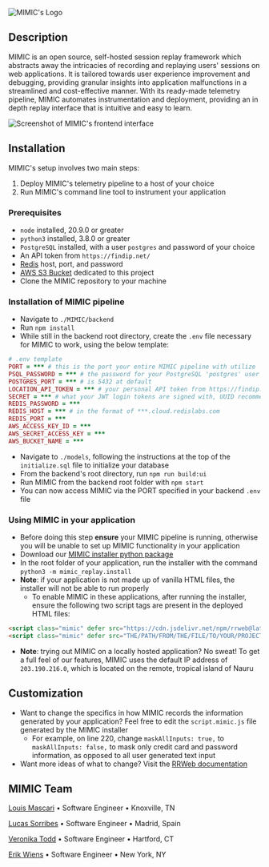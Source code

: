 ![MIMIC's Logo](https://drive.google.com/uc?export=download&id=1T-yxxqTpc6nv7nydOF5TJ1tTAgcJFfRE)
## Description
MIMIC is an open source, self-hosted session replay framework which abstracts away the intricacies of recording and replaying users' sessions on web applications. It is tailored towards user experience improvement and debugging, providing granular insights into application malfunctions in a streamlined and cost-effective manner. With its ready-made telemetry pipeline, MIMIC automates instrumentation and deployment, providing an in depth replay interface that is intuitive and easy to learn. 

![Screenshot of MIMIC's frontend interface](https://lh3.googleusercontent.com/drive-viewer/AKGpihYeL0JI4xo0swcPIaJ5nXd-F8tkpPVbcnZcdDMnMX3fkXmZbDrEAKBWD-I5vvwDkKsS668LBd5bRpmbNC9y1PVpbq0X5bUYEmI=s1600-v0)

## Installation
MIMIC's setup involves two main steps:
1. Deploy MIMIC's telemetry pipeline to a host of your choice
2. Run MIMIC's command line tool to instrument your application

### Prerequisites
- `node` installed, 20.9.0 or greater
- `python3` installed, 3.8.0 or greater
- `PostgreSQL` installed, with a user `postgres` and password of your choice
- An API token from `https://findip.net/`
- [Redis](https://redis.io/) host, port, and password
- [AWS S3 Bucket](https://aws.amazon.com/s3/) dedicated to this project
- Clone the MIMIC repository to your machine

### Installation of MIMIC pipeline
- Navigate to `./MIMIC/backend`
- Run `npm install`
- While still in the backend root directory, create the `.env` file necessary for MIMIC to work, using the below template:
```ruby
# .env template
PORT = *** # this is the port your entire MIMIC pipeline with utilize 
PSQL_PASSWORD = *** # the password for your PostgreSQL 'postgres' user 
POSTGRES_PORT = *** # is 5432 at default 
LOCATION_API_TOKEN = *** # your personal API token from https://findip.net/
SECRET = *** # what your JWT login tokens are signed with, UUID recommended
REDIS_PASSWORD = ***
REDIS_HOST = *** # in the format of ***.cloud.redislabs.com
REDIS_PORT = ***
AWS_ACCESS_KEY_ID = ***
AWS_SECRET_ACCESS_KEY = ***
AWS_BUCKET_NAME = ***
```
- Navigate to `./models`, following the instructions at the top of the `initialize.sql` file to initialize your database
- From the backend's root directory, run `npm run build:ui`
- Run MIMIC from the backend root folder with `npm start`
- You can now access MIMIC via the PORT specified in your backend `.env` file

### Using MIMIC in your application
- Before doing this step **ensure** your MIMIC pipeline is running, otherwise you will be unable to set up MIMIC functionality in your application
- Download our [MIMIC installer python package](https://pypi.org/project/mimic-replay/)
- In the root folder of your application, run the installer with the command `python3 -m mimic_replay.install`
- **Note**: if your application is not made up of vanilla HTML files, the installer will not be able to run properly
  - To enable MIMIC in these applications, after running the installer, ensure the following two script tags are present in the deployed HTML files:
```html
<script class="mimic" defer src="https://cdn.jsdelivr.net/npm/rrweb@latest/dist/rrweb-all.min.js"></script>
<script class="mimic" defer src="THE/PATH/FROM/THE/FILE/TO/YOUR/PROJECT/ROOT/script.mimic.js"></script>
```
- **Note**: trying out MIMIC on a locally hosted application? No sweat! To get a full feel of our features, MIMIC uses the default IP address of `203.190.216.0`, which is located on the remote, tropical island of Nauru

## Customization 
- Want to change the specifics in how MIMIC records the information generated by your application? Feel free to edit the `script.mimic.js` file generated by the MIMIC installer
  - For example, on line 220, change `maskAllInputs: true,` to `maskAllInputs: false,` to mask only credit card and password information, as opposed to all user generated text input
- Want more ideas of what to change? Visit the [RRWeb documentation](https://github.com/rrweb-io/rrweb/blob/master/guide.md)

## MIMIC Team
[Louis Mascari](https://github.com/Louis-Mascari) • Software Engineer • Knoxville, TN

[Lucas Sorribes](https://github.com/devluxor) • Software Engineer • Madrid, Spain

[Veronika Todd](https://github.com/VSTodd) • Software Engineer • Hartford, CT

[Erik Wiens](https://github.com/ErikWiens) • Software Engineer • New York, NY

